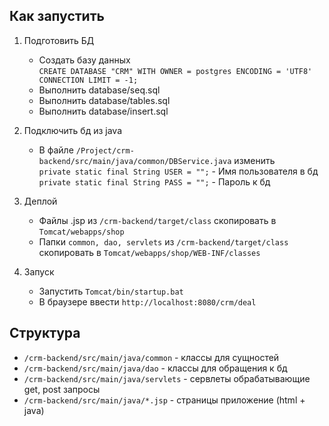 ## Как запустить
1. Подготовить БД
   - Создать базу данных\
     ``CREATE DATABASE "CRM"
       WITH
       OWNER = postgres
       ENCODING = 'UTF8'
       CONNECTION LIMIT = -1;``
   - Выполнить database/seq.sql
   - Выполнить database/tables.sql
   - Выполнить database/insert.sql

2. Подключить бд из java
   - В файле `/Project/crm-backend/src/main/java/common/DBService.java` изменить\
     `private static final String USER = "";` - Имя пользователя в бд\
     `private static final String PASS = "";` - Пароль к бд

3. Деплой
   - Файлы .jsp из `/crm-backend/target/class` скопировать в `Tomcat/webapps/shop`
   - Папки `common, dao, servlets` из `/crm-backend/target/class` скопировать в `Tomcat/webapps/shop/WEB-INF/classes`

4. Запуск
   - Запустить `Tomcat/bin/startup.bat`
   - В браузере ввести `http://localhost:8080/crm/deal`

## Структура
   - `/crm-backend/src/main/java/common` 		- классы для сущностей
   - `/crm-backend/src/main/java/dao`    		- классы для обращения к бд
   - `/crm-backend/src/main/java/servlets`	- сервлеты обрабатывающие get, post запросы
   - `/crm-backend/src/main/java/*.jsp`		- страницы приложение (html + java)
